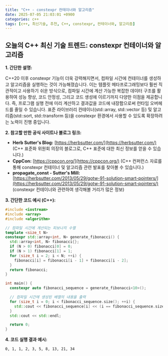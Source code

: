 ```yaml
---
title: "C++ - constexpr 컨테이너와 알고리즘"
date: 2025-07-05 21:03:01 +0900
categories: c++
tags: [c++, 최신기술, 추천, C++, constexpr, 컨테이너와, 알고리즘]
---
```


## 오늘의 C++ 최신 기술 트렌드: **constexpr 컨테이너와 알고리즘**

**1. 간단한 설명:**

C++20 이후 constexpr 기능이 더욱 강력해지면서, 컴파일 시간에 컨테이너를 생성하고 알고리즘을 실행하는 것이 가능해졌습니다. 이는 템플릿 메타프로그래밍보다 훨씬 직관적이고 사용하기 쉬운 방식으로, 컴파일 시간에 계산 가능한 복잡한 데이터 구조를 활용하여 성능 향상, 코드 안정성, 그리고 코드 생성에 이르기까지 다양한 이점을 제공합니다. 즉, 프로그램 실행 전에 미리 계산하고 결과값을 코드에 내장함으로써 런타임 오버헤드를 줄일 수 있습니다. 표준 라이브러리 컨테이너(std::array, std::vector 등) 및 알고리즘(std::sort, std::transform 등)을 constexpr 환경에서 사용할 수 있도록 확장하려는 노력이 진행 중입니다.

**2. 참고할 만한 공식 사이트나 블로그 링크:**

* **Herb Sutter's Blog:** [https://herbsutter.com/](https://herbsutter.com/) (C++ 표준화 위원회 의장의 블로그로, C++ 표준에 대한 최신 정보를 얻을 수 있습니다.)
* **CppCon:** [https://cppcon.org/](https://cppcon.org/) (C++ 컨퍼런스 자료를 통해 constexpr 컨테이너 및 알고리즘 관련 발표를 찾아볼 수 있습니다.)
* **propagate_const - Sutter's Mill:** [https://herbsutter.com/2013/05/29/gotw-91-solution-smart-pointers/](https://herbsutter.com/2013/05/29/gotw-91-solution-smart-pointers/) (constexpr 컨테이너와 관련하여 생각해볼 거리가 많은 정보)

**3. 간단한 코드 예시 (C++):**

```cpp
#include <iostream>
#include <array>
#include <algorithm>

// 컴파일 시간에 계산되는 피보나치 수열
template <size_t N>
constexpr std::array<int, N> generate_fibonacci() {
  std::array<int, N> fibonacci{};
  if (N > 0) fibonacci[0] = 0;
  if (N > 1) fibonacci[1] = 1;
  for (size_t i = 2; i < N; ++i) {
    fibonacci[i] = fibonacci[i - 1] + fibonacci[i - 2];
  }
  return fibonacci;
}

int main() {
  constexpr auto fibonacci_sequence = generate_fibonacci<10>();

  // 컴파일 시간에 생성된 배열의 내용을 출력
  for (size_t i = 0; i < fibonacci_sequence.size(); ++i) {
    std::cout << fibonacci_sequence[i] << (i == fibonacci_sequence.size() - 1 ? "" : ", ");
  }
  std::cout << std::endl;

  return 0;
}
```

**4. 코드 실행 결과 예시:**

```
0, 1, 1, 2, 3, 5, 8, 13, 21, 34
```

